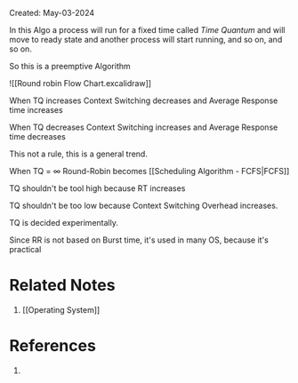 Created: May-03-2024

In this Algo a process will run for a fixed time called *Time Quantum* and will move to ready state and another process will start running, and so on, and so on.

So this is a preemptive Algorithm

![[Round robin Flow Chart.excalidraw]]

When TQ increases Context Switching decreases and Average Response time increases

When TQ decreases Context Switching increases and Average Response time decreases

This not a rule, this is a general trend.

When TQ = $\infty$ Round-Robin becomes [[Scheduling Algorithm - FCFS|FCFS]]

TQ shouldn't be tool high because RT increases

TQ shouldn't be too low because Context Switching Overhead increases.

TQ is decided experimentally.

Since RR is not based on Burst time, it's used in many OS, because it's practical

# Related Notes

1. [[Operating System]]
# References

1. 